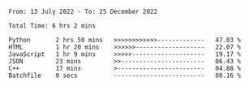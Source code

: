 <!--START_SECTION:waka-->

```text
From: 13 July 2022 - To: 25 December 2022

Total Time: 6 hrs 2 mins

Python       2 hrs 50 mins   >>>>>>>>>>>>-------------   47.03 %
HTML         1 hr 20 mins    >>>>>>-------------------   22.07 %
JavaScript   1 hr 9 mins     >>>>>--------------------   19.17 %
JSON         23 mins         >>-----------------------   06.43 %
C++          17 mins         >------------------------   04.88 %
Batchfile    0 secs          -------------------------   00.16 %
```

<!--END_SECTION:waka-->

<!---
yvanlok/yvanlok is a ✨ special ✨ repository because its `README.md` (this file) appears on your GitHub profile.
You can click the Preview link to take a look at your changes.
--->
